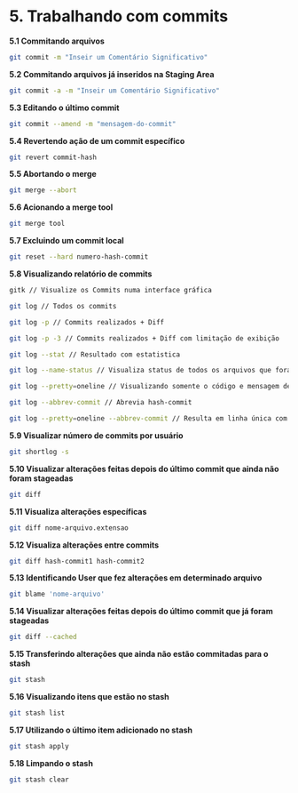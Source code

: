 # 5. Trabalhando com commits

**5.1 Commitando arquivos**
```bash
git commit -m "Inseir um Comentário Significativo"
```

**5.2 Commitando arquivos já inseridos na Staging Area**
```bash
git commit -a -m "Inseir um Comentário Significativo"
```

**5.3 Editando o último commit**
```bash
git commit --amend -m "mensagem-do-commit"
```

**5.4 Revertendo ação de um commit específico**
```bash
git revert commit-hash
```

**5.5 Abortando o merge**
```bash
git merge --abort
```

**5.6 Acionando a merge tool**
```bash
git merge tool
```

**5.7 Excluindo um commit local**
```bash
git reset --hard numero-hash-commit
```

**5.8 Visualizando relatório de commits**
```bash
gitk // Visualize os Commits numa interface gráfica

git log // Todos os commits

git log -p // Commits realizados + Diff

git log -p -3 // Commits realizados + Diff com limitação de exibição

git log --stat // Resultado com estatistica

git log --name-status // Visualiza status de todos os arquivos que foram modificados

git log --pretty=oneline // Visualizando somente o código e mensagem de cada commit

git log --abbrev-commit // Abrevia hash-commit

git log --pretty=oneline --abbrev-commit // Resulta em linha única com hash-commit abreviada

```

**5.9 Visualizar número de commits por usuário**
```bash
git shortlog -s
```

**5.10 Visualizar alterações feitas depois do último commit que ainda não foram stageadas**
```bash
git diff
```

**5.11 Visualiza alterações específicas**
```bash
git diff nome-arquivo.extensao
```

**5.12 Visualiza alterações entre commits**
```bash
git diff hash-commit1 hash-commit2
```

**5.13 Identificando User que fez alterações em determinado arquivo**
```bash
git blame 'nome-arquivo'
```

**5.14 Visualizar alterações feitas depois do último commit que já foram stageadas**
```bash
git diff --cached
```

**5.15 Transferindo alterações que ainda não estão commitadas para o stash**
```bash
git stash
```

**5.16 Visualizando itens que estão no stash**
```bash
git stash list
```

**5.17 Utilizando o último item adicionado no stash**
```bash
git stash apply
```

**5.18 Limpando o stash**
```bash
git stash clear
```
